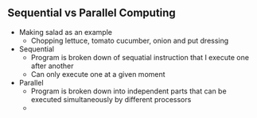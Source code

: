 ## Sequential vs Parallel Computing
- Making salad as an example
	- Chopping lettuce, tomato cucumber, onion and put dressing
-  Sequential
	- Program is broken down of sequatial instruction that I execute one after another
	- Can only execute one at a given moment
- Parallel
	- Program is broken down into independent parts that can be executed simultaneously by different processors
	- 
<!--stackedit_data:
eyJoaXN0b3J5IjpbLTE3ODQyMTAzNTJdfQ==
-->